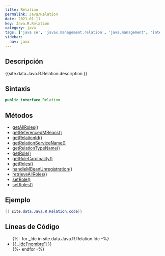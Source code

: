 ```yaml
---
title: Relation
permalink: Java/Relation
date: 2021-01-11
key: Java.R.Relation
category: java
tags: ['java se', 'javax.management.relation', 'java.management', 'interface java', 'Java 1.5']
sidebar: 
  nav: java
---
```


## Descripción
{{site.data.Java.R.Relation.description }}

## Sintaxis
~~~java
public interface Relation
~~~

## Métodos
* [getAllRoles()](/Java/Relation/getAllRoles)
* [getReferencedMBeans()](/Java/Relation/getReferencedMBeans)
* [getRelationId()](/Java/Relation/getRelationId)
* [getRelationServiceName()](/Java/Relation/getRelationServiceName)
* [getRelationTypeName()](/Java/Relation/getRelationTypeName)
* [getRole()](/Java/Relation/getRole)
* [getRoleCardinality()](/Java/Relation/getRoleCardinality)
* [getRoles()](/Java/Relation/getRoles)
* [handleMBeanUnregistration()](/Java/Relation/handleMBeanUnregistration)
* [retrieveAllRoles()](/Java/Relation/retrieveAllRoles)
* [setRole()](/Java/Relation/setRole)
* [setRoles()](/Java/Relation/setRoles)

## Ejemplo
~~~java
{{ site.data.Java.R.Relation.code}}
~~~

## Líneas de Código
<ul>
{%- for _ldc in site.data.Java.R.Relation.ldc -%}
   <li>
       <a href="{{_ldc['url'] }}">{{ _ldc['nombre'] }}</a>
   </li>
{%- endfor -%}
</ul>
